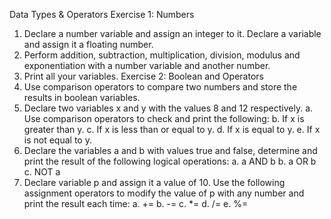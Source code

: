 Data Types & Operators
Exercise 1: Numbers

1. Declare a number variable and assign an integer to it. Declare a variable
   and assign it a floating number.
2. Perform addition, subtraction, multiplication, division, modulus and
   exponentiation with a number variable and another number.
3. Print all your variables.
   Exercise 2: Boolean and Operators
4. Use comparison operators to compare two numbers and store the results
   in boolean variables.
5. Declare two variables x and y with the values 8 and 12 respectively.
   a. Use comparison operators to check and print the following:
   b. If x is greater than y.
   c. If x is less than or equal to y.
   d. If x is equal to y.
   e. If x is not equal to y.
6. Declare the variables a and b with values true and false, determine and print
   the result of the following logical operations:
   a. a AND b
   b. a OR b
   c. NOT a
7. Declare variable p and assign it a value of 10. Use the following
   assignment operators to modify the value of p with any number and print
   the result each time:
   a. +=
   b. -=
   c. \*=
   d. /=
   e. %=
